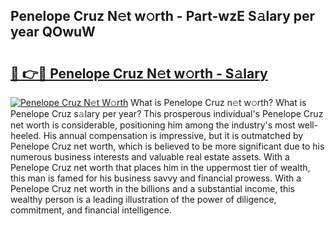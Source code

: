 ## Penelope Cruz N𝚎t w𝚘rth - Part-wzE S𝚊lary per year QOwuW

# <h2><a href="http://gc3aqp.nevu.top/?p=Penelope+Cruz">🔗 👉🔴 Penelope Cruz N𝚎t w𝚘rth - S𝚊lary</a></h2>

[![Penelope Cruz N𝚎t W𝚘rth](https://i.imgur.com/Oavwk0R.jpeg)](http://gc3aqp.nevu.top/?p=Penelope+Cruz)
What is Penelope Cruz n𝚎t w𝚘rth? What is Penelope Cruz s𝚊lary per year?
This prosperous individual's Penelope Cruz net worth is considerable, positioning him among the industry's most well-heeled. His annual compensation is impressive, but it is outmatched by Penelope Cruz net worth, which is believed to be more significant due to his numerous business interests and valuable real estate assets. With a Penelope Cruz net worth that places him in the uppermost tier of wealth, this man is famed for his business savvy and financial prowess. With a Penelope Cruz net worth in the billions and a substantial income, this wealthy person is a leading illustration of the power of diligence, commitment, and financial intelligence.
